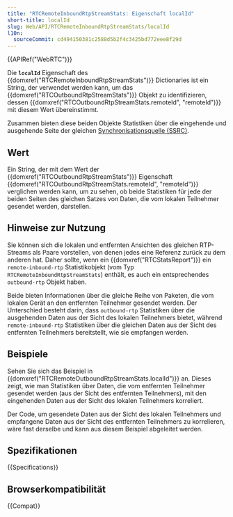 ```yaml
---
title: "RTCRemoteInboundRtpStreamStats: Eigenschaft localId"
short-title: localId
slug: Web/API/RTCRemoteInboundRtpStreamStats/localId
l10n:
  sourceCommit: cd494150381c2588d5b2f4c3425bd772eee8f29d
---
```


{{APIRef("WebRTC")}}

Die **`localId`** Eigenschaft des {{domxref("RTCRemoteInboundRtpStreamStats")}} Dictionaries ist ein String, der verwendet werden kann, um das {{domxref("RTCOutboundRtpStreamStats")}} Objekt zu identifizieren, dessen {{domxref("RTCOutboundRtpStreamStats.remoteId", "remoteId")}} mit diesem Wert übereinstimmt.

Zusammen bieten diese beiden Objekte Statistiken über die eingehende und ausgehende Seite der gleichen [Synchronisationsquelle (SSRC)](/de/docs/Web/API/RTCRemoteInboundRtpStreamStats/ssrc).

## Wert

Ein String, der mit dem Wert der {{domxref("RTCOutboundRtpStreamStats")}} Eigenschaft {{domxref("RTCOutboundRtpStreamStats.remoteId", "remoteId")}} verglichen werden kann, um zu sehen, ob beide Statistiken für jede der beiden Seiten des gleichen Satzes von Daten, die vom lokalen Teilnehmer gesendet werden, darstellen.

## Hinweise zur Nutzung

Sie können sich die lokalen und entfernten Ansichten des gleichen RTP-Streams als Paare vorstellen, von denen jedes eine Referenz zurück zu dem anderen hat. Daher sollte, wenn ein {{domxref("RTCStatsReport")}} ein `remote-inbound-rtp` Statistikobjekt (vom Typ `RTCRemoteInboundRtpStreamStats`) enthält, es auch ein entsprechendes `outbound-rtp` Objekt haben.

Beide bieten Informationen über die gleiche Reihe von Paketen, die vom lokalen Gerät an den entfernten Teilnehmer gesendet werden. Der Unterschied besteht darin, dass `outbound-rtp` Statistiken über die ausgehenden Daten aus der Sicht des lokalen Teilnehmers bietet, während `remote-inbound-rtp` Statistiken über die gleichen Daten aus der Sicht des entfernten Teilnehmers bereitstellt, wie sie empfangen werden.

## Beispiele

Sehen Sie sich das Beispiel in {{domxref("RTCRemoteOutboundRtpStreamStats.localId")}} an. Dieses zeigt, wie man Statistiken über Daten, die vom entfernten Teilnehmer gesendet werden (aus der Sicht des entfernten Teilnehmers), mit den eingehenden Daten aus der Sicht des lokalen Teilnehmers korreliert.

Der Code, um gesendete Daten aus der Sicht des lokalen Teilnehmers und empfangene Daten aus der Sicht des entfernten Teilnehmers zu korrelieren, wäre fast derselbe und kann aus diesem Beispiel abgeleitet werden.

## Spezifikationen

{{Specifications}}

## Browserkompatibilität

{{Compat}}
